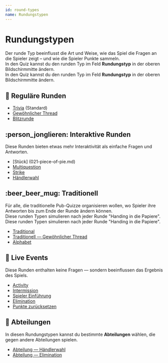 ```yaml
---
id: round-types
name: Rundungstypen
---
```


# Rundungstypen

Der runde Typ beeinflusst die Art und Weise, wie das Spiel die Fragen an die Spieler zeigt – und wie die Spieler Punkte sammeln.\
In den Quiz kannst du den runden Typ im Feld **Rundungstyp** in der oberen Bildschirmmitte ändern.\
In den Quiz kannst du den runden Typ im Feld **Rundungstyp** in der oberen Bildschirmmitte ändern.

## 🧠 Reguläre Runden

- [Trivia](011-trivia.md) (Standard)
- [Gewöhnlicher Thread](012-common-thread.md)
- [Blitzrunde](013-lightning-round.md)

## :person_jonglieren: Interaktive Runden

Diese Runden bieten etwas mehr Interaktivität als einfache Fragen und Antworten.

- [Stück] (021-piece-of-pie.md)
- [Multiquestion](022-multiquestion.md)
- [Strike](023-strike.md)
- [Händlerwahl](024-dealers-choice.md)

## :beer_beer_mug: Traditionell

Für alle, die traditionelle Pub-Quizze organisieren wollen, wo Spieler ihre Antworten bis zum Ende der Runde ändern können.\
Diese runden Typen simulieren nach jeder Runde "Handing in die Papiere".\
Diese runden Typen simulieren nach jeder Runde "Handing in die Papiere".

- [Traditional](030-traditional.md)
- [Traditionell — Gewöhnlicher Thread](031-traditional-ct.md)
- [Alphabet](032-alphabet.md)

## 🎉 Live Events

Diese Runden enthalten keine Fragen — sondern beeinflussen das Ergebnis des Spiels.

- [Activity](040-activity.md)
- [Intermission](060-intermission.md)
- [Spieler Einführung](061-player-introduction.md)
- [Elimination](050-elimination.md)
- [Punkte zurücksetzen](051-reset-points.md)

## 🏢 Abteilungen

In diesen Rundungstypen kannst du bestimmte **Abteilungen** wählen, die gegen andere Abteilungen spielen.

- [Abteilung — Händlerwahl](070-departments-dealers-choice.md)
- [Abteilung — Elimination](071-departments-elimination.md)
